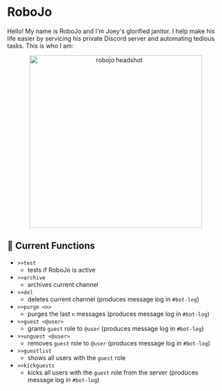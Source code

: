 # RoboJo

Hello! My name is RoboJo and I'm Joey's glorified janitor. I help make his life easier by servicing his private Discord server and automating tedious tasks. This is who I am:
<p align="center">
  <img src="images/robojo.png" alt="robojo headshot" width="400"/>
</p>

## 🚀 Current Functions
- ```>>test```
  * tests if RoboJo is active
- ```>>archive```
  * archives current channel
- ```>>del```
  * deletes current channel (produces message log in ```#bot-log```)
- ```>>purge <n>```
  * purges the last ```n``` messages (produces message log in ```#bot-log```)
- ```>>guest <@user>```
  * grants ```guest``` role to ```@user``` (produces message log in ```#bot-log```)
- ```>>unguest <@user>```
  * removes ```guest``` role to ```@user``` (produces message log in ```#bot-log```)
- ```>>guestlist```
  * shows all users with the ```guest``` role
- ```>>kickguests```
  * kicks all users with the ```guest``` role from the server (produces message log in ```#bot-log```)

